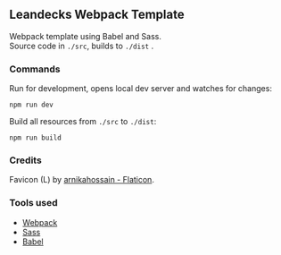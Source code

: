 ## Leandecks Webpack Template

Webpack template using Babel and Sass.   
Source code in `./src`, builds to `./dist`
.
### Commands

Run for development, opens local dev server and watches for changes:

`
npm run dev
`

Build all resources from `./src` to `./dist`:

`
npm run build
`

### Credits

Favicon (L) by [arnikahossain - Flaticon](https://www.flaticon.com/free-icons/letter-l").

### Tools used

- [Webpack](https://webpack.js.org/)
- [Sass](https://sass-lang.com/)
- [Babel](https://babeljs.io/)